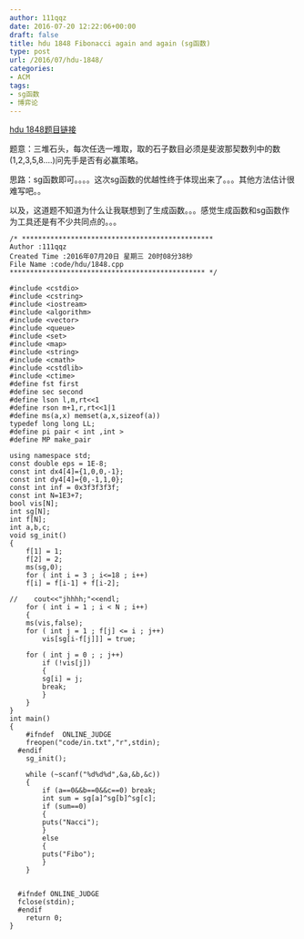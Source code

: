 ```yaml
---
author: 111qqz
date: 2016-07-20 12:22:06+00:00
draft: false
title: hdu 1848 Fibonacci again and again (sg函数)
type: post
url: /2016/07/hdu-1848/
categories:
- ACM
tags:
- sg函数
- 博弈论
---
```


[hdu 1848题目链接](http://acm.hdu.edu.cn/showproblem.php?pid=1848)



题意：三堆石头，每次任选一堆取，取的石子数目必须是斐波那契数列中的数(1,2,3,5,8....)问先手是否有必赢策略。



思路：sg函数即可。。。。这次sg函数的优越性终于体现出来了。。。其他方法估计很难写吧。。

以及，这道题不知道为什么让我联想到了生成函数。。。感觉生成函数和sg函数作为工具还是有不少共同点的。。。




 

    
    /* ***********************************************
    Author :111qqz
    Created Time :2016年07月20日 星期三 20时08分38秒
    File Name :code/hdu/1848.cpp
    ************************************************ */
    
    #include <cstdio>
    #include <cstring>
    #include <iostream>
    #include <algorithm>
    #include <vector>
    #include <queue>
    #include <set>
    #include <map>
    #include <string>
    #include <cmath>
    #include <cstdlib>
    #include <ctime>
    #define fst first
    #define sec second
    #define lson l,m,rt<<1
    #define rson m+1,r,rt<<1|1
    #define ms(a,x) memset(a,x,sizeof(a))
    typedef long long LL;
    #define pi pair < int ,int >
    #define MP make_pair
    
    using namespace std;
    const double eps = 1E-8;
    const int dx4[4]={1,0,0,-1};
    const int dy4[4]={0,-1,1,0};
    const int inf = 0x3f3f3f3f;
    const int N=1E3+7;
    bool vis[N];
    int sg[N];
    int f[N];
    int a,b,c;
    void sg_init()
    {
        f[1] = 1;
        f[2] = 2;
        ms(sg,0);
        for ( int i = 3 ; i<=18 ; i++)
    	f[i] = f[i-1] + f[i-2];
        
    //    cout<<"jhhhh;"<<endl;
        for ( int i = 1 ; i < N ; i++)
        {
    	ms(vis,false);
    	for ( int j = 1 ; f[j] <= i ; j++)
    	    vis[sg[i-f[j]]] = true;
    
    	for ( int j = 0 ; ; j++)
    	    if (!vis[j])
    	    {
    		sg[i] = j;
    		break;
    	    }
        }
    }
    int main()
    {
    	#ifndef  ONLINE_JUDGE 
    	freopen("code/in.txt","r",stdin);
      #endif
    	sg_init();
    	
    	while (~scanf("%d%d%d",&a,&b,&c))
    	{
    	    if (a==0&&b==0&&c==0) break;
    	    int sum = sg[a]^sg[b]^sg[c];
    	    if (sum==0)
    	    {
    		puts("Nacci");
    	    }
    	    else
    	    {
    		puts("Fibo");
    	    }
    	}
    
    
      #ifndef ONLINE_JUDGE  
      fclose(stdin);
      #endif
        return 0;
    }
    



